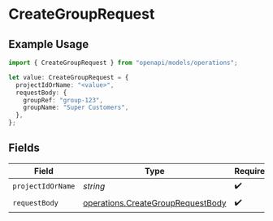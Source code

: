 # CreateGroupRequest

## Example Usage

```typescript
import { CreateGroupRequest } from "openapi/models/operations";

let value: CreateGroupRequest = {
  projectIdOrName: "<value>",
  requestBody: {
    groupRef: "group-123",
    groupName: "Super Customers",
  },
};
```

## Fields

| Field                                                                                  | Type                                                                                   | Required                                                                               | Description                                                                            |
| -------------------------------------------------------------------------------------- | -------------------------------------------------------------------------------------- | -------------------------------------------------------------------------------------- | -------------------------------------------------------------------------------------- |
| `projectIdOrName`                                                                      | *string*                                                                               | :heavy_check_mark:                                                                     | N/A                                                                                    |
| `requestBody`                                                                          | [operations.CreateGroupRequestBody](../../models/operations/creategrouprequestbody.md) | :heavy_check_mark:                                                                     | N/A                                                                                    |